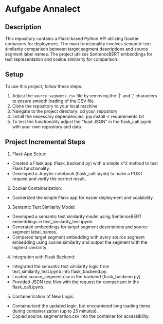 # Aufgabe Annalect

## Description

This repository contains a Flask-based Python API utilizing Docker containers for deployment. The main functionality involves semantic text similarity comparison between target segment descriptions and source segment label names. The project utilizes SentenceBERT embeddings for text representation and cosine similarity for comparison.

## Setup

To use this project, follow these steps:

1. Adjust the `source_segments.csv` file by removing the '|' and ',' characters to ensure smooth loading of the CSV file.
2. Clone the repository to your local machine
3. Navigate to the project directory: cd your_repository
4. Install the necessary dependencies: pip install -r requirements.txt
5. To test the functionality adjust the "load JSON" in the flask_call.ipynb with your own repository and data

## Project Incremental Steps
1. Flask App Setup:
- Created a Flask app (flask_backend.py) with a simple x^2 method to test Flask functionality.
- Developed a Jupyter notebook (flask_call.ipynb) to make a POST request and verify the correct result.
2. Docker Containerization:
- Dockerized the simple Flask app for easier deployment and scalability.
3. Semantic Text Similarity Model:
- Developed a semantic text similarity model using SentenceBERT embeddings in text_similarity_test.ipynb.
- Generated embeddings for target segment descriptions and source segment label_names.
- Compared target segment embedding with every source segment embedding using cosine similarity and output the segment with the highest similarity.
4. Integration with Flask Backend:
- Integrated the semantic text similarity logic from text_similarity_test.ipynb into flask_backend.py.
- Loaded source_segment.csv in the backend (flask_backend.py).
- Provided JSON test files with the request for comparison in the flask_call.ipynb.
5. Containerization of New Logic:
- Containerized the updated logic, but encountered long loading times during containerization (up to 25 minutes).
- Copied source_segmentation.csv into the container for accessibility.
